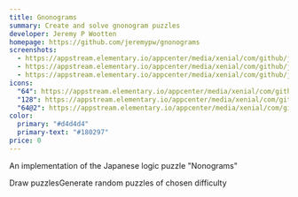 ```yaml
---
title: Gnonograms
summary: Create and solve gnonogram puzzles
developer: Jeremy P Wootten
homepage: https://github.com/jeremypw/gnonograms
screenshots:
  - https://appstream.elementary.io/appcenter/media/xenial/com/github/jeremypw.gnonograms.desktop/7116578EDDFC71807206E4F7F5584B6C/screenshots/image-1_orig.png
  - https://appstream.elementary.io/appcenter/media/xenial/com/github/jeremypw.gnonograms.desktop/7116578EDDFC71807206E4F7F5584B6C/screenshots/image-2_orig.png
  - https://appstream.elementary.io/appcenter/media/xenial/com/github/jeremypw.gnonograms.desktop/7116578EDDFC71807206E4F7F5584B6C/screenshots/image-3_orig.png
icons:
  "64": https://appstream.elementary.io/appcenter/media/xenial/com/github/jeremypw.gnonograms.desktop/7116578EDDFC71807206E4F7F5584B6C/icons/64x64/com.github.jeremypw.gnonograms_com.github.jeremypw.gnonograms.png
  "128": https://appstream.elementary.io/appcenter/media/xenial/com/github/jeremypw.gnonograms.desktop/7116578EDDFC71807206E4F7F5584B6C/icons/128x128/com.github.jeremypw.gnonograms_com.github.jeremypw.gnonograms.png
  "64@2": https://appstream.elementary.io/appcenter/media/xenial/com/github/jeremypw.gnonograms.desktop/7116578EDDFC71807206E4F7F5584B6C/icons/64x64@2/com.github.jeremypw.gnonograms_com.github.jeremypw.gnonograms.png
color:
  primary: "#d4d4d4"
  primary-text: "#180297"
price: 0
---
```


<p>An implementation of the Japanese logic puzzle &quot;Nonograms&quot;</p>
<p>Draw puzzlesGenerate random puzzles of chosen difficulty</p>